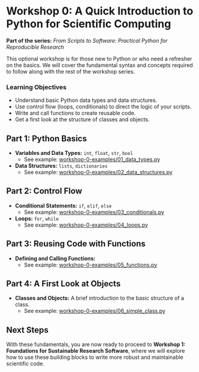 
# Workshop 0: A Quick Introduction to Python for Scientific Computing

**Part of the series:** *From Scripts to Software: Practical Python for Reproducible Research*

This optional workshop is for those new to Python or who need a refresher on the basics. We will cover the fundamental syntax and concepts required to follow along with the rest of the workshop series.

### Learning Objectives

*   Understand basic Python data types and data structures.
*   Use control flow (loops, conditionals) to direct the logic of your scripts.
*   Write and call functions to create reusable code.
*   Get a first look at the structure of classes and objects.

## Part 1: Python Basics

*   **Variables and Data Types:** `int`, `float`, `str`, `bool`
    *   See example: [workshop-0-examples/01_data_types.py](workshop-0-examples/01_data_types.py)
*   **Data Structures:** `lists`, `dictionaries`
    *   See example: [workshop-0-examples/02_data_structures.py](workshop-0-examples/02_data_structures.py)

## Part 2: Control Flow

*   **Conditional Statements:** `if`, `elif`, `else`
    *   See example: [workshop-0-examples/03_conditionals.py](workshop-0-examples/03_conditionals.py)
*   **Loops:** `for`, `while`
    *   See example: [workshop-0-examples/04_loops.py](workshop-0-examples/04_loops.py)

## Part 3: Reusing Code with Functions

*   **Defining and Calling Functions:**
    *   See example: [workshop-0-examples/05_functions.py](workshop-0-examples/05_functions.py)

## Part 4: A First Look at Objects

*   **Classes and Objects:** A brief introduction to the basic structure of a class.
    *   See example: [workshop-0-examples/06_simple_class.py](workshop-0-examples/06_simple_class.py)

## Next Steps

With these fundamentals, you are now ready to proceed to **Workshop 1: Foundations for Sustainable Research Software**, where we will explore how to use these building blocks to write more robust and maintainable scientific code.
